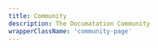 ```yaml
---
title: Community
description: The Documatation Community
wrapperClassName: 'community-page'
---
```

